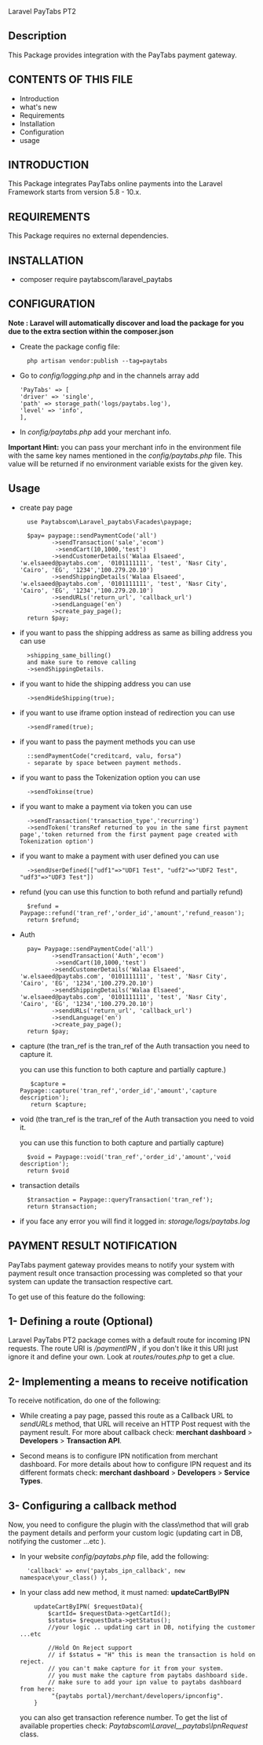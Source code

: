 Laravel PayTabs PT2

## Description

This Package provides integration with the PayTabs payment gateway.

## CONTENTS OF THIS FILE

- Introduction
- what's new
- Requirements
- Installation
- Configuration
- usage

## INTRODUCTION

This Package integrates PayTabs online payments into
the Laravel Framework starts from version 5.8 - 10.x.

## REQUIREMENTS

This Package requires no external dependencies.

## INSTALLATION

- composer require paytabscom/laravel_paytabs

## CONFIGURATION

**Note : Laravel will automatically discover and load the package for you due to the extra section within the composer.json**

- Create the package config file:

        php artisan vendor:publish --tag=paytabs

- Go to _config/logging.php_ and in the channels array add

      'PayTabs' => [
      'driver' => 'single',
      'path' => storage_path('logs/paytabs.log'),
      'level' => 'info',
      ],

- In _config/paytabs.php_ add your merchant info.

**Important Hint:**
you can pass your merchant info in the environment file with the same key names mentioned in the _config/paytabs.php_ file.
This value will be returned if no environment variable exists for the given key.

## Usage

- create pay page

        use Paytabscom\Laravel_paytabs\Facades\paypage;

        $pay= paypage::sendPaymentCode('all')
               ->sendTransaction('sale','ecom')
                ->sendCart(10,1000,'test')
               ->sendCustomerDetails('Walaa Elsaeed', 'w.elsaeed@paytabs.com', '0101111111', 'test', 'Nasr City', 'Cairo', 'EG', '1234','100.279.20.10')
               ->sendShippingDetails('Walaa Elsaeed', 'w.elsaeed@paytabs.com', '0101111111', 'test', 'Nasr City', 'Cairo', 'EG', '1234','100.279.20.10')
               ->sendURLs('return_url', 'callback_url')
               ->sendLanguage('en')
               ->create_pay_page();
        return $pay;

- if you want to pass the shipping address as same as billing address you can use

        >shipping_same_billing()
        and make sure to remove calling
        ->sendShippingDetails.

- if you want to hide the shipping address you can use

        ->sendHideShipping(true);

- if you want to use iframe option instead of redirection you can use

        ->sendFramed(true);

- if you want to pass the payment methods you can use

        ::sendPaymentCode("creditcard, valu, forsa")
        - separate by space between payment methods.

- if you want to pass the Tokenization option you can use

        ->sendTokinse(true)

- if you want to make a payment via token you can use

        ->sendTransaction('transaction_type','recurring')
        ->sendToken('transRef returned to you in the same first payment page','token returned from the first payment page created with Tokenization option')

- if you want to make a payment with user defined you can use

        ->sendUserDefined(["udf1"=>"UDF1 Test", "udf2"=>"UDF2 Test", "udf3"=>"UDF3 Test"])

- refund (you can use this function to both refund and partially refund)

        $refund = Paypage::refund('tran_ref','order_id','amount','refund_reason');
        return $refund;

- Auth

        pay= Paypage::sendPaymentCode('all')
               ->sendTransaction('Auth','ecom')
                ->sendCart(10,1000,'test')
               ->sendCustomerDetails('Walaa Elsaeed', 'w.elsaeed@paytabs.com', '0101111111', 'test', 'Nasr City', 'Cairo', 'EG', '1234','100.279.20.10')
               ->sendShippingDetails('Walaa Elsaeed', 'w.elsaeed@paytabs.com', '0101111111', 'test', 'Nasr City', 'Cairo', 'EG', '1234','100.279.20.10')
               ->sendURLs('return_url', 'callback_url')
               ->sendLanguage('en')
               ->create_pay_page();
        return $pay;

- capture (the tran_ref is the tran_ref of the Auth transaction you need to capture it.

  you can use this function to both capture and partially capture.)

         $capture = Paypage::capture('tran_ref','order_id','amount','capture description');
         return $capture;

- void (the tran_ref is the tran_ref of the Auth transaction you need to void it.

  you can use this function to both capture and partially capture)

        $void = Paypage::void('tran_ref','order_id','amount','void description');
        return $void

- transaction details

        $transaction = Paypage::queryTransaction('tran_ref');
        return $transaction;

- if you face any error you will find it logged in: _storage/logs/paytabs.log_

## PAYMENT RESULT NOTIFICATION

PayTabs payment gateway provides means to notify your system with payment result once transaction processing was completed so that your system can update the transaction respective cart.

To get use of this feature do the following:

## 1- Defining a route (Optional)

Laravel PayTabs PT2 package comes with a default route for incoming IPN requests. The route URI is _/paymentIPN_ , if you don't like it this URI just ignore it and define your own. Look at _routes/routes.php_ to get a clue.

## 2- Implementing a means to receive notification

To receive notification, do one of the following:

- While creating a pay page, passed this route as a Callback URL to _sendURLs_ method, that URL will receive an HTTP Post request with the payment result. For more about callback check: **merchant dashboard** > **Developers** > **Transaction API**.

- Second means is to configure IPN notification from merchant dashboard. For more details about how to configure IPN request and its different formats check: **merchant dashboard** > **Developers** > **Service Types**.

## 3- Configuring a callback method

Now, you need to configure the plugin with the class\method that will grab the payment details and perform your custom logic (updating cart in DB, notifying the customer ...etc ).

- In your website _config/paytabs.php_ file, add the following:

        'callback' => env('paytabs_ipn_callback', new namespace\your_class() ),

- In your class add new method, it must named: **updateCartByIPN**

          updateCartByIPN( $requestData){
              $cartId= $requestData->getCartId();
              $status= $requestData->getStatus();
              //your logic .. updating cart in DB, notifying the customer ...etc

              //Hold On Reject support
              // if $status = "H" this is mean the transaction is hold on reject.
              // you can't make capture for it from your system.
              // you must make the capture from paytabs dashboard side.
              // make sure to add your ipn value to paytabs dashboard from here:
               "{paytabs portal}/merchant/developers/ipnconfig".
          }

  you can also get transaction reference number. To get the list of available properties check: _Paytabscom\Laravel\_\_paytabs\IpnRequest_ class.
